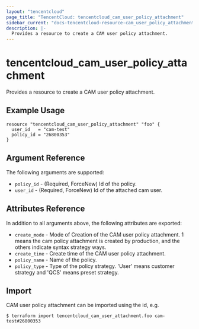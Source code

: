 ```yaml
---
layout: "tencentcloud"
page_title: "TencentCloud: tencentcloud_cam_user_policy_attachment"
sidebar_current: "docs-tencentcloud-resource-cam_user_policy_attachment"
description: |-
  Provides a resource to create a CAM user policy attachment.
---
```


# tencentcloud_cam_user_policy_attachment

Provides a resource to create a CAM user policy attachment.

## Example Usage

```hcl
resource "tencentcloud_cam_user_policy_attachment" "foo" {
  user_id   = "cam-test"
  policy_id = "26800353"
}
```

## Argument Reference

The following arguments are supported:

* `policy_id` - (Required, ForceNew) Id of the policy.
* `user_id` - (Required, ForceNew) Id of the attached cam user.

## Attributes Reference

In addition to all arguments above, the following attributes are exported:

* `create_mode` - Mode of Creation of the CAM user policy attachment. 1 means the cam policy attachment is created by production, and the others indicate syntax strategy ways.
* `create_time` - Create time of the CAM user policy attachment.
* `policy_name` - Name of the policy.
* `policy_type` - Type of the policy strategy. 'User' means customer strategy and 'QCS' means preset strategy.


## Import

CAM user policy attachment can be imported using the id, e.g.

```
$ terraform import tencentcloud_cam_user_attachment.foo cam-test#26800353
```

